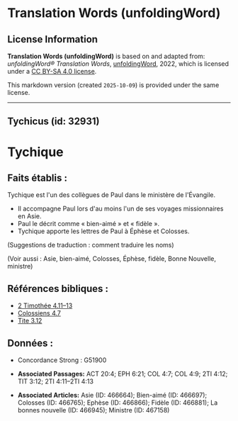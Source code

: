 # Translation Words (unfoldingWord)

## License Information

**Translation Words (unfoldingWord)** is based on and adapted from: _unfoldingWord® Translation Words_, [unfoldingWord](https://unfoldingword.org/utw), 2022, which is licensed under a [CC BY-SA 4.0 license](https://creativecommons.org/licenses/by-sa/4.0/legalcode.en).

This markdown version (created `2025-10-09`) is provided under the same license.



--------------------------------

## Tychicus (id: 32931)

Tychique
========

Faits établis :
---------------

Tychique est l'un des collègues de Paul dans le ministère de l'Évangile.

* Il accompagne Paul lors d'au moins l'un de ses voyages missionnaires en Asie.
* Paul le décrit comme « bien\-aimé » et « fidèle ».
* Tychique apporte les lettres de Paul à Éphèse et Colosses.

(Suggestions de traduction : comment traduire les noms)

(Voir aussi : Asie, bien\-aimé, Colosses, Éphèse, fidèle, Bonne Nouvelle, ministre)

Références bibliques :
----------------------

* [2 Timothée 4\.11–13](https://ref.ly/2Tim4:11-2Tim4:13)
* [Colossiens 4\.7](https://ref.ly/Col4:7)
* [Tite 3\.12](https://ref.ly/Titus3:12)

Données :
---------

* Concordance Strong : G51900

* **Associated Passages:** ACT 20:4; EPH 6:21; COL 4:7; COL 4:9; 2TI 4:12; TIT 3:12; 2TI 4:11–2TI 4:13
* **Associated Articles:** Asie (ID: 466664); Bien-aimé (ID: 466697); Colosses  (ID: 466765); Ephèse (ID: 466866); Fidèle (ID: 466881); La bonnes nouvelle (ID: 466945); Ministre (ID: 467158)

